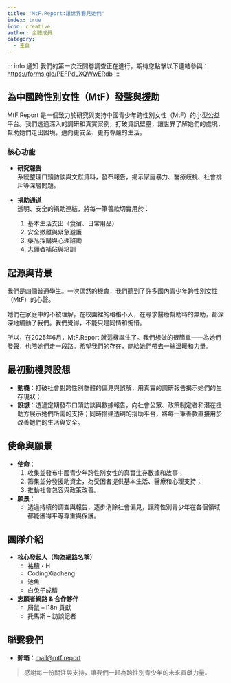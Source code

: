 ```yaml
---
title: "MtF.Report:讓世界看見她們"
index: true
icon: creative
author: 全體成員
category:
  - 主頁
---
```


::: info 通知
我們的第一次泛問卷調查正在進行，期待您點擊以下連結參與：  
https://forms.gle/PEFPdLXQWwERdb
:::

## 為中國跨性別女性（MtF）發聲與援助

MtF.Report 是一個致力於研究與支持中國青少年跨性別女性（MtF）的小型公益平台。我們透過深入的調研和真實案例，打破資訊壁壘，讓世界了解她們的處境，幫助她們走出困境，邁向更安全、更有尊嚴的生活。

### 核心功能

- **研究報告**  
  系統整理口頭訪談與文獻資料，發布報告，揭示家庭暴力、醫療歧視、社會排斥等深層問題。

- **捐助通道**  
  透明、安全的捐助連結，將每一筆善款切實用於：  
  1. 基本生活支出（食宿、日常用品）  
  2. 安全撤離與緊急避護  
  3. 藥品採購與心理諮詢  
  4. 志願者補貼與培訓  

## 起源與背景

我們是四個普通學生。一次偶然的機會，我們聽到了許多國內青少年跨性別女性（MtF）的心聲。

她們在家庭中的不被理解，在校園裡的格格不入，在尋求醫療幫助時的無助，都深深地觸動了我們。我們覺得，不能只是同情和惋惜。

所以，在2025年6月，MtF.Report 就這樣誕生了。我們想做的很簡單——為她們發聲，也陪她們走一段路。希望我們的存在，能給她們帶去一絲溫暖和力量。

## 最初動機與設想

- **動機**：打破社會對跨性別群體的偏見與誤解，用真實的調研報告揭示她們的生存現狀；  
- **設想**：透過定期發布口頭訪談與數據報告，向社會公眾、政策制定者和潛在援助方展示她們所需的支持；同時搭建透明的捐助平台，將每一筆善款直接用於改善她們的生活與安全。

## 使命與願景

- **使命**：  
  1. 收集並發布中國青少年跨性別女性的真實生存數據和故事；  
  2. 籌集並分發援助資金，為受困者提供基本生活、醫療和心理支持；  
  3. 推動社會包容與政策改善。  
- **願景**：  
  - 透過持續的調查與報告，逐步消除社會偏見，讓跨性別青少年在各個領域都能獲得平等尊重與保護。

## 團隊介紹

- **核心發起人（均為網路名稱）**  
  - 祐穂・H  
  - CodingXiaoheng  
  - 池魚  
  - 白兔子成精  
- **志願者網路 & 合作夥伴**  
  - 屑鼠 – i18n 貢獻  
  - 托馬斯 – 訪談記者  

## 聯繫我們

- **郵箱**：<mail@mtf.report>

> 感謝每一份關注與支持，讓我們一起為跨性別青少年的未來貢獻力量。
